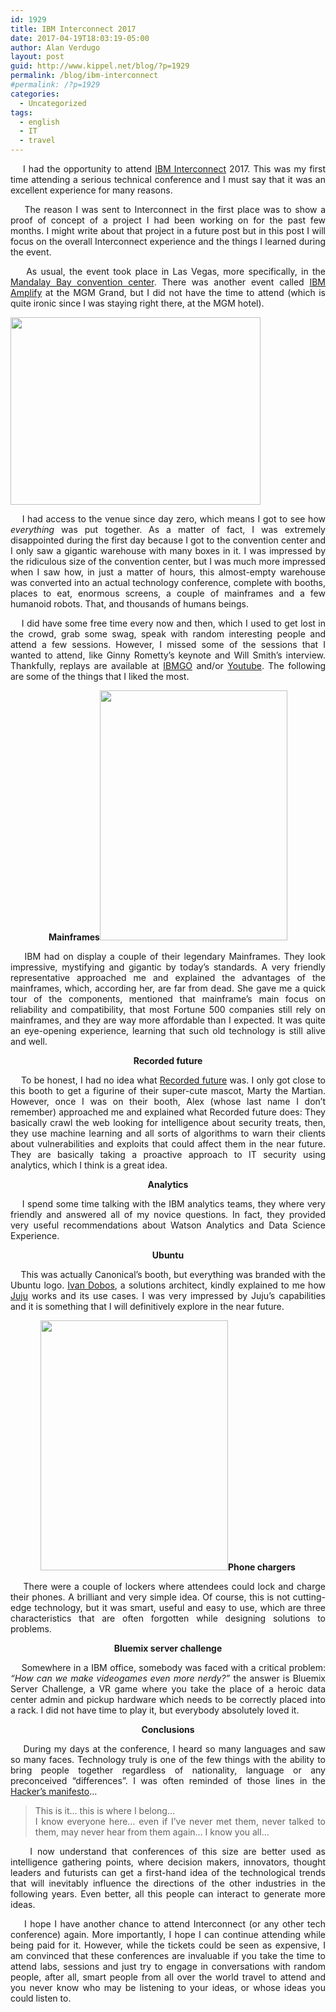 ```yaml
---
id: 1929
title: IBM Interconnect 2017
date: 2017-04-19T18:03:19-05:00
author: Alan Verdugo
layout: post
guid: http://www.kippel.net/blog/?p=1929
permalink: /blog/ibm-interconnect
#permalink: /?p=1929
categories:
  - Uncategorized
tags:
  - english
  - IT
  - travel
---
```

<p style="text-align: justify;">
      I had the opportunity to attend <a href="https://www.ibm.com/cloud-computing/us/en/interconnect/" target="_blank">IBM Interconnect</a> 2017. This was my first time attending a serious technical conference and I must say that it was an excellent experience for many reasons.
</p>

<p style="text-align: justify;">
      The reason I was sent to Interconnect in the first place was to show a proof of concept of a project I had been working on for the past few months. I might write about that project in a future post but in this post I will focus on the overall Interconnect experience and the things I learned during the event.
</p>

<p style="text-align: justify;">
      As usual, the event took place in Las Vegas, more specifically, in the <a href="https://www.mandalaybay.com/en/meetings-groups/meeting-convention-facilities.html" target="_blank">Mandalay Bay convention center</a>. There was another event called <a href="https://www-01.ibm.com/software/events/amplify/" target="_blank">IBM Amplify</a> at the MGM Grand, but I did not have the time to attend (which is quite ironic since I was staying right there, at the MGM hotel).
</p>

<p style="text-align: justify;">
  <img class="aligncenter size-full wp-image-1945" src="http://li106-124.members.linode.com/blog/wp-content/uploads/2017/04/CAM00622.jpg" alt="" width="400" height="300" />
</p>

<p style="text-align: justify;">
      I had access to the venue since day zero, which means I got to see how <em>everything</em> was put together. As a matter of fact, I was extremely disappointed during the first day because I got to the convention center and I only saw a gigantic warehouse with many boxes in it. I was impressed by the ridiculous size of the convention center, but I was much more impressed when I saw how, in just a matter of hours, this almost-empty warehouse was converted into an actual technology conference, complete with booths, places to eat, enormous screens, a couple of mainframes and a few humanoid robots. That, and thousands of humans beings.
</p>

<p style="text-align: justify;">
      I did have some free time every now and then, which I used to get lost in the crowd, grab some swag, speak with random interesting people and attend a few sessions. However, I missed some of the sessions that I wanted to attend, like Ginny Rometty&#8217;s keynote and Will Smith&#8217;s interview. Thankfully, replays are available at <a href="https://ibmgo.com/interconnect2017/" target="_blank">IBMGO</a> and/or <a href="https://www.youtube.com/results?search_query=ibm+interconnect+2017" target="_blank">Youtube</a>. The following are some of the things that I liked the most.
</p>

<p style="text-align: center;">
  <strong>Mainframes</strong><img class="alignright size-full wp-image-1947" src="http://li106-124.members.linode.com/blog/wp-content/uploads/2017/04/CAM00629.jpg" alt="" width="300" height="400" />
</p>

<p style="text-align: justify;">
      IBM had on display a couple of their legendary Mainframes. They look impressive, mystifying and gigantic by today&#8217;s standards. A very friendly representative approached me and explained the advantages of the mainframes, which, according her, are far from dead. She gave me a quick tour of the components, mentioned that mainframe&#8217;s main focus on reliability and compatibility, that most Fortune 500 companies still rely on mainframes, and they are way more affordable than I expected. It was quite an eye-opening experience, learning that such old technology is still alive and well.
</p>

<p style="text-align: center;">
  <strong>Recorded future</strong>
</p>

<p style="text-align: justify;">
      To be honest, I had no idea what <a href="https://www.recordedfuture.com/" target="_blank">Recorded future</a> was. I only got close to this booth to get a figurine of their super-cute mascot, Marty the Martian. However, once I was on their booth, Alex (whose last name I don&#8217;t remember) approached me and explained what Recorded future does: They basically crawl the web looking for intelligence about security treats, then, they use machine learning and all sorts of algorithms to warn their clients about vulnerabilities and exploits that could affect them in the near future. They are basically taking a proactive approach to IT security using analytics, which I think is a great idea.
</p>

<p style="text-align: center;">
  <strong>Analytics</strong>
</p>

<p style="text-align: justify;">
      I spend some time talking with the IBM analytics teams, they where very friendly and answered all of my novice questions. In fact, they provided very useful recommendations about Watson Analytics and Data Science Experience.
</p>

<p style="text-align: center;">
  <strong>Ubuntu</strong>
</p>

<p style="text-align: justify;">
      This was actually Canonical&#8217;s booth, but everything was branded with the Ubuntu logo. <a href="https://fr.linkedin.com/in/ivan-dobos-8864919" target="_blank">Ivan Dobos</a>, a solutions architect, kindly explained to me how <a href="https://www.ubuntu.com/cloud/juju" target="_blank">Juju</a> works and its use cases. I was very impressed by Juju&#8217;s capabilities and it is something that I will definitively explore in the near future.
</p>

<p style="text-align: center;">
  <strong><img class="alignleft size-full wp-image-1946" src="http://li106-124.members.linode.com/blog/wp-content/uploads/2017/04/CAM00628.jpg" alt="" width="300" height="400" />Phone chargers</strong>
</p>

<p style="text-align: justify;">
      There were a couple of lockers where attendees could lock and charge their phones. A brilliant and very simple idea. Of course, this is not cutting-edge technology, but it was smart, useful and easy to use, which are three characteristics that are often forgotten while designing solutions to problems.
</p>

<p style="text-align: center;">
  <strong>Bluemix server challenge</strong>
</p>

<p style="text-align: justify;">
      Somewhere in a IBM office, somebody was faced with a critical problem: <em>&#8220;How can we make videogames even more nerdy?&#8221;</em> the answer is Bluemix Server Challenge, a VR game where you take the place of a heroic data center admin and pickup hardware which needs to be correctly placed into a rack. I did not have time to play it, but everybody absolutely loved it.
</p>



<p style="text-align: center;">
  <strong>Conclusions</strong>
</p>

<p style="text-align: justify;">
      During my days at the conference, I heard so many languages and saw so many faces. Technology truly is one of the few things with the ability to bring people together regardless of nationality, language or any preconceived &#8220;differences&#8221;. I was often reminded of those lines in the <a href="http://www.phrack.org/issues/7/3.html" target="_blank">Hacker&#8217;s manifesto</a>&#8230;
</p>

> <p style="text-align: justify;">
>   This is it&#8230; this is where I belong&#8230;<br /> I know everyone here&#8230; even if I&#8217;ve never met them, never talked to them, may never hear from them again&#8230; I know you all&#8230;
> </p>

<p style="text-align: justify;">
      I now understand that conferences of this size are better used as intelligence gathering points, where decision makers, innovators, thought leaders and futurists can get a first-hand idea of the technological trends that will inevitably influence the directions of the other industries in the following years. Even better, all this people can interact to generate more ideas.
</p>

<p style="text-align: justify;">
      I hope I have another chance to attend Interconnect (or any other tech conference) again. More importantly, I hope I can continue attending while being paid for it. However, while the tickets could be seen as expensive, I am convinced that these conferences are invaluable if you take the time to attend labs, sessions and just try to engage in conversations with random people, after all, smart people from all over the world travel to attend and you never know who may be listening to your ideas, or whose ideas you could listen to.
</p>